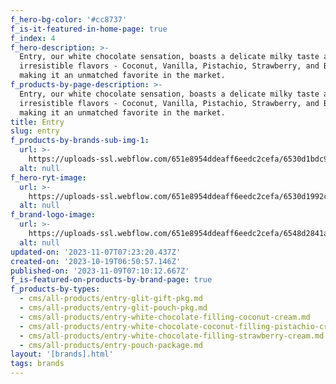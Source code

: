 ```yaml
---
f_hero-bg-color: '#cc8737'
f_is-it-featured-in-home-page: true
f_index: 4
f_hero-description: >-
  Entry, our white chocolate sensation, boasts a delicate milky taste and five
  irresistible flavors - Coconut, Vanilla, Pistachio, Strawberry, and Banana -
  making it an unmatched favorite in the market.
f_products-by-page-description: >-
  Entry, our white chocolate sensation, boasts a delicate milky taste and five
  irresistible flavors - Coconut, Vanilla, Pistachio, Strawberry, and Banana -
  making it an unmatched favorite in the market.
title: Entry
slug: entry
f_products-by-brands-sub-img-1:
  url: >-
    https://uploads-ssl.webflow.com/651e8954ddeaff6eedc2cefa/6530d1bdc9503aefae6287f8_A.PNG
  alt: null
f_hero-ryt-image:
  url: >-
    https://uploads-ssl.webflow.com/651e8954ddeaff6eedc2cefa/6530d1992c56eb05ff58bdeb_hkij.PNG
  alt: null
f_brand-logo-image:
  url: >-
    https://uploads-ssl.webflow.com/651e8954ddeaff6eedc2cefa/6548d2841af93c76ccce1920_ENTRY%20LOGO.png
  alt: null
updated-on: '2023-11-07T07:23:20.437Z'
created-on: '2023-10-19T06:50:57.146Z'
published-on: '2023-11-09T07:10:12.667Z'
f_is-featured-on-products-by-brand-page: true
f_products-by-types:
  - cms/all-products/entry-glit-gift-pkg.md
  - cms/all-products/entry-glit-pouch-pkg.md
  - cms/all-products/entry-white-chocolate-filling-coconut-cream.md
  - cms/all-products/entry-white-chocolate-coconut-filling-pistachio-cream.md
  - cms/all-products/entry-white-chocolate-filling-strawberry-cream.md
  - cms/all-products/entry-pouch-package.md
layout: '[brands].html'
tags: brands
---
```



